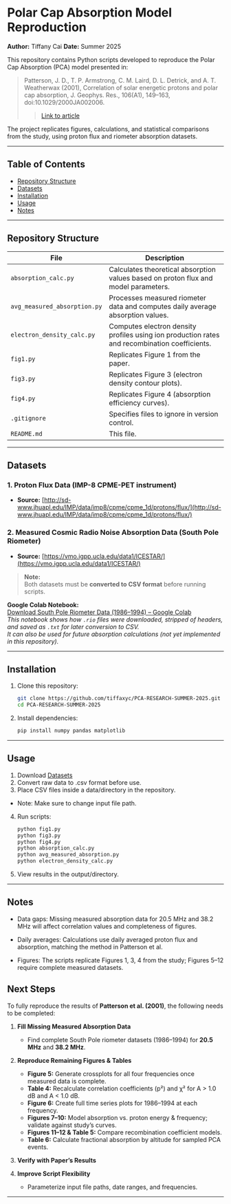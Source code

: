 # Polar Cap Absorption Model Reproduction
**Author:** Tiffany Cai
**Date:** Summer 2025

This repository contains Python scripts developed to reproduce the Polar Cap Absorption (PCA) model presented in:

> Patterson, J. D., T. P. Armstrong, C. M. Laird, D. L. Detrick, and A. T. Weatherwax (2001), Correlation of solar energetic protons and polar cap absorption, J. Geophys. Res., 106(A1), 149–163, doi:10.1029/2000JA002006.       
> > [Link to article](https://agupubs.onlinelibrary.wiley.com/doi/epdf/10.1029/2000JA002006)  

The project replicates figures, calculations, and statistical comparisons from the study, using proton flux and riometer absorption datasets.

---

## Table of Contents
- [Repository Structure](#repository-structure)  
- [Datasets](#datasets)  
- [Installation](#installation)  
- [Usage](#usage)  
- [Notes](#notes)  

---

## Repository Structure

| File | Description |
|------|-------------|
| `absorption_calc.py` | Calculates theoretical absorption values based on proton flux and model parameters. |
| `avg_measured_absorption.py` | Processes measured riometer data and computes daily average absorption values. |
| `electron_density_calc.py` | Computes electron density profiles using ion production rates and recombination coefficients. |
| `fig1.py` | Replicates Figure 1 from the paper. |
| `fig3.py` | Replicates Figure 3 (electron density contour plots). |
| `fig4.py` | Replicates Figure 4 (absorption efficiency curves). |
| `.gitignore` | Specifies files to ignore in version control. |
| `README.md` | This file. |

---

## Datasets 

### 1. Proton Flux Data (IMP-8 CPME-PET instrument)  
- **Source:** [http://sd-www.jhuapl.edu/IMP/data/imp8/cpme/cpme_1d/protons/flux/](http://sd-www.jhuapl.edu/IMP/data/imp8/cpme/cpme_1d/protons/flux/)  

### 2. Measured Cosmic Radio Noise Absorption Data (South Pole Riometer)  
- **Source:** [https://vmo.igpp.ucla.edu/data1/ICESTAR/](https://vmo.igpp.ucla.edu/data1/ICESTAR/)  

> **Note:**  
> Both datasets must be **converted to CSV format** before running scripts.

 **Google Colab Notebook:**  
[Download South Pole Riometer Data (1986–1994) – Google Colab](https://colab.research.google.com/drive/15T7bC8leUwYcN0Hqre1i4bV5hNRjy9kx?usp=sharing)  
*This notebook shows how `.rio` files were downloaded, stripped of headers, and saved as `.txt` for later conversion to CSV.  
It can also be used for future absorption calculations (not yet implemented in this repository).*


---

## Installation

1. Clone this repository:
   ```bash
   git clone https://github.com/tiffaxyc/PCA-RESEARCH-SUMMER-2025.git
   cd PCA-RESEARCH-SUMMER-2025 
2. Install dependencies: 
    ```bash
    pip install numpy pandas matplotlib

---

## Usage

1. Download [Datasets](#datasets)  
2. Convert raw data to .csv format before use.
3. Place CSV files inside a data/directory in the repository.
- Note: Make sure to change input file path.
4. Run scripts:
    ```bash
    python fig1.py
    python fig3.py
    python fig4.py
    python absorption_calc.py
    python avg_measured_absorption.py
    python electron_density_calc.py
5. View results in the output/directory.

---

## Notes

- Data gaps: Missing measured absorption data for 20.5 MHz and 38.2 MHz will affect correlation values and completeness of figures.

- Daily averages: Calculations use daily averaged proton flux and absorption, matching the method in Patterson et al.

- Figures: The scripts replicate Figures 1, 3, 4 from the study; Figures 5–12 require complete measured datasets.

## Next Steps

To fully reproduce the results of **Patterson et al. (2001)**, the following needs to be completed:

1. **Fill Missing Measured Absorption Data**
   - Find complete South Pole riometer datasets (1986–1994) for **20.5 MHz** and **38.2 MHz**.

2. **Reproduce Remaining Figures & Tables**
   - **Figure 5:** Generate crossplots for all four frequencies once measured data is complete.
   - **Table 4:** Recalculate correlation coefficients (p²) and χ² for A > 1.0 dB and A < 1.0 dB.
   - **Figure 6:** Create full time series plots for 1986–1994 at each frequency.
   - **Figures 7–10:** Model absorption vs. proton energy & frequency; validate against study’s curves.
   - **Figures 11–12 & Table 5:** Compare recombination coefficient models.
   - **Table 6:** Calculate fractional absorption by altitude for sampled PCA events.

3. **Verify with Paper’s Results**


4. **Improve Script Flexibility**
   - Parameterize input file paths, date ranges, and frequencies.


---
